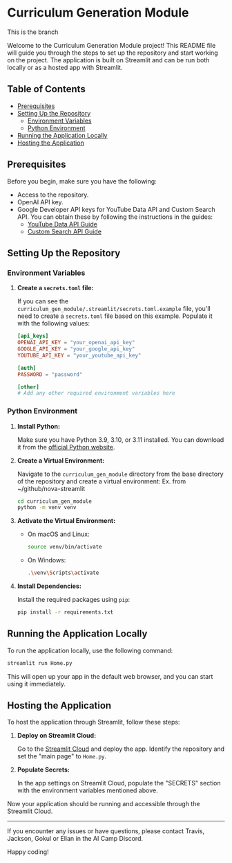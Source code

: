 # Curriculum Generation Module

This is the branch

Welcome to the Curriculum Generation Module project! This README file will guide you through the steps to set up the repository and start working on the project. The application is built on Streamlit and can be run both locally or as a hosted app with Streamlit.

## Table of Contents
- [Prerequisites](#prerequisites)
- [Setting Up the Repository](#setting-up-the-repository)
  - [Environment Variables](#environment-variables)
  - [Python Environment](#python-environment)
- [Running the Application Locally](#running-the-application-locally)
- [Hosting the Application](#hosting-the-application)

## Prerequisites

Before you begin, make sure you have the following:

- Access to the repository.
- OpenAI API key.
- Google Developer API keys for YouTube Data API and Custom Search API. You can obtain these by following the instructions in the guides:
  - [YouTube Data API Guide](https://developers.google.com/youtube/v3/getting-started)
  - [Custom Search API Guide](https://developers.google.com/custom-search/v1/overview)

## Setting Up the Repository

### Environment Variables

1. **Create a `secrets.toml` file:**

   If you can see the `curriculum_gen_module/.streamlit/secrets.toml.example` file, you'll need to create a `secrets.toml` file based on this example. Populate it with the following values:

   ```toml
   [api_keys]
   OPENAI_API_KEY = "your_openai_api_key"
   GOOGLE_API_KEY = "your_google_api_key"
   YOUTUBE_API_KEY = "your_youtube_api_key"

   [auth]
   PASSWORD = "password"

   [other]
   # Add any other required environment variables here
   ```

### Python Environment

1. **Install Python:**

   Make sure you have Python 3.9, 3.10, or 3.11 installed. You can download it from the [official Python website](https://www.python.org/).

2. **Create a Virtual Environment:**

   Navigate to the `curriculum_gen_module` directory from the base directory of the repository and create a virtual environment:
   Ex. from ~/github/nova-streamlit
   ```sh
   cd curriculum_gen_module
   python -m venv venv
   ```

3. **Activate the Virtual Environment:**

   - On macOS and Linux:

     ```sh
     source venv/bin/activate
     ```

   - On Windows:

     ```sh
     .\venv\Scripts\activate
     ```

4. **Install Dependencies:**

   Install the required packages using `pip`:

   ```sh
   pip install -r requirements.txt
   ```

## Running the Application Locally

To run the application locally, use the following command:

```sh
streamlit run Home.py
```

This will open up your app in the default web browser, and you can start using it immediately.

## Hosting the Application

To host the application through Streamlit, follow these steps:

1. **Deploy on Streamlit Cloud:**

   Go to the [Streamlit Cloud](https://share.streamlit.io/) and deploy the app. Identify the repository and set the "main page" to `Home.py`.

2. **Populate Secrets:**

   In the app settings on Streamlit Cloud, populate the "SECRETS" section with the environment variables mentioned above.

Now your application should be running and accessible through the Streamlit Cloud.

---

If you encounter any issues or have questions, please contact Travis, Jackson, Gokul or Elian in the AI Camp Discord.

Happy coding!

